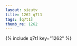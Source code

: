 ```yaml
--- 
layout: sieutv
title: 1262 q7t1
tags: [q7t1]
thumb_re: 1262
---
```

{% include q7t1 key="1262" %} 
